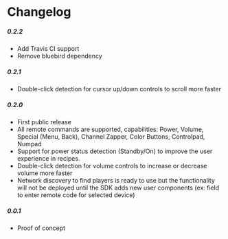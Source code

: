 Changelog
=========

##### 0.2.2
- Add Travis CI support
- Remove bluebird dependency

##### 0.2.1
- Double-click detection for cursor up/down controls to scroll more faster

##### 0.2.0
- First public release
- All remote commands are supported, capabilities: Power, Volume, Special (Menu, Back), Channel Zapper, Color Buttons, Controlpad, Numpad
- Support for power status detection (Standby/On) to improve the user experience in recipes.
- Double-click detection for volume controls to increase or decrease volume more faster
- Network discovery to find players is ready to use but the functionality will not be deployed until the SDK adds new user components (ex: field to enter remote code for selected device)

##### 0.0.1
- Proof of concept